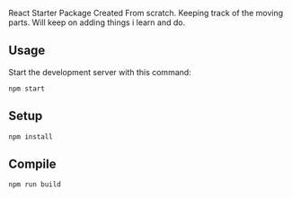 React Starter Package Created From scratch.
Keeping track of the moving parts.
Will keep on adding things i learn and do.


Usage
---

Start the development server with this command:

```
npm start
```

Setup
---

```
npm install
```

Compile
--------

```
npm run build
```
